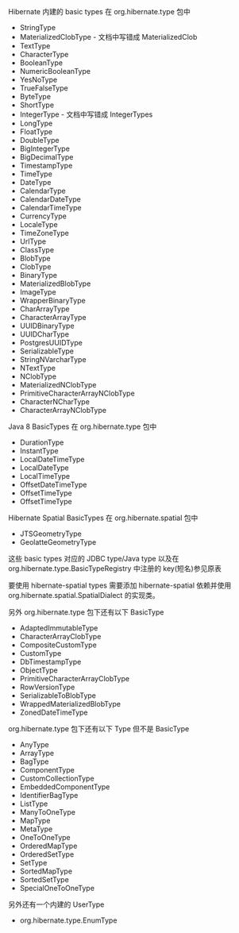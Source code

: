 Hibernate 内建的 basic types 在 org.hibernate.type 包中
- StringType
- MaterializedClobType - 文档中写错成 MaterializedClob
- TextType
- CharacterType
- BooleanType
- NumericBooleanType
- YesNoType
- TrueFalseType
- ByteType
- ShortType
- IntegerType - 文档中写错成 IntegerTypes
- LongType
- FloatType
- DoubleType
- BigIntegerType
- BigDecimalType
- TimestampType
- TimeType
- DateType
- CalendarType
- CalendarDateType
- CalendarTimeType
- CurrencyType
- LocaleType
- TimeZoneType
- UrlType
- ClassType
- BlobType
- ClobType
- BinaryType
- MaterializedBlobType
- ImageType
- WrapperBinaryType
- CharArrayType
- CharacterArrayType
- UUIDBinaryType
- UUIDCharType
- PostgresUUIDType
- SerializableType
- StringNVarcharType
- NTextType
- NClobType
- MaterializedNClobType
- PrimitiveCharacterArrayNClobType
- CharacterNCharType
- CharacterArrayNClobType


Java 8 BasicTypes 在 org.hibernate.type 包中
- DurationType
- InstantType
- LocalDateTimeType
- LocalDateType
- LocalTimeType
- OffsetDateTimeType
- OffsetTimeType
- OffsetTimeType


Hibernate Spatial BasicTypes 在 org.hibernate.spatial 包中
- JTSGeometryType
- GeolatteGeometryType


这些 basic types 对应的 JDBC type/Java type 以及在 org.hibernate.type.BasicTypeRegistry 中注册的 key(短名)参见原表


要使用 hibernate-spatial types 需要添加 hibernate-spatial 依赖并使用 org.hibernate.spatial.SpatialDialect 的实现类。


另外 org.hibernate.type 包下还有以下 BasicType
- AdaptedImmutableType
- CharacterArrayClobType
- CompositeCustomType
- CustomType
- DbTimestampType
- ObjectType
- PrimitiveCharacterArrayClobType
- RowVersionType
- SerializableToBlobType
- WrappedMaterializedBlobType
- ZonedDateTimeType


org.hibernate.type 包下还有以下 Type 但不是 BasicType
- AnyType
- ArrayType
- BagType
- ComponentType
- CustomCollectionType
- EmbeddedComponentType
- IdentifierBagType
- ListType
- ManyToOneType
- MapType
- MetaType
- OneToOneType
- OrderedMapType
- OrderedSetType
- SetType
- SortedMapType
- SortedSetType
- SpecialOneToOneType


另外还有一个内建的 UserType
- org.hibernate.type.EnumType
